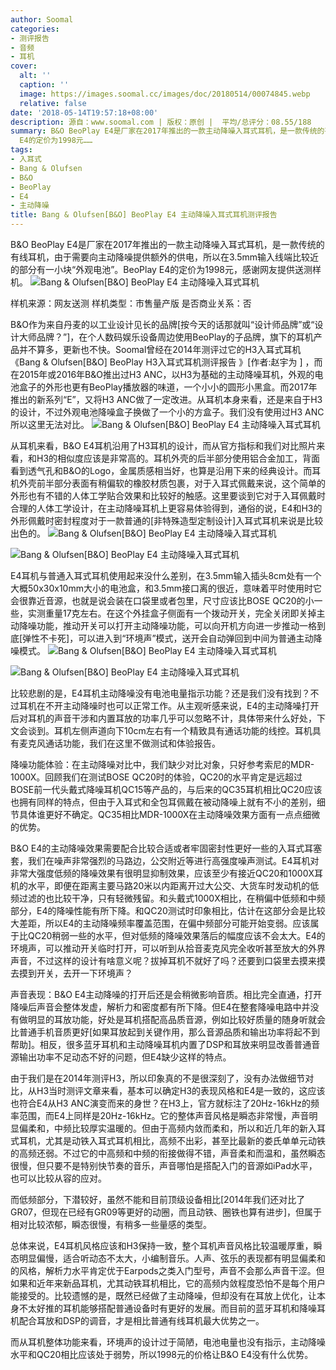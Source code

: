 ```yaml
---
author: Soomal
categories:
- 测评报告
- 音频
- 耳机
cover:
  alt: ''
  caption: ''
  image: https://images.soomal.cc/images/doc/20180514/00074845.webp
  relative: false
date: '2018-05-14T19:57:18+08:00'
description: 源自：www.soomal.com | 版权：原创 |  平均/总评分：08.55/188
summary: B&O BeoPlay E4是厂家在2017年推出的一款主动降噪入耳式耳机，是一款传统的有线耳机，由于需要向主动降噪提供额外的供电，所以在3.5mm输入线端比较近的部分有一小块“外观电池”。BeoPlay
  E4的定价为1998元……
tags:
- 入耳式
- Bang & Olufsen
- B&O
- BeoPlay
- E4
- 主动降噪
title: Bang & Olufsen[B&O] BeoPlay E4 主动降噪入耳式耳机测评报告
---
```


B&O BeoPlay E4是厂家在2017年推出的一款主动降噪入耳式耳机，是一款传统的有线耳机，由于需要向主动降噪提供额外的供电，所以在3.5mm输入线端比较近的部分有一小块“外观电池”。BeoPlay E4的定价为1998元，感谢网友提供送测样机。
![Bang & Olufsen[B&O] BeoPlay E4 主动降噪入耳式耳机](https://images.soomal.cc/images/doc/20180506/00074672.webp)





样机来源：网友送测
样机类型：市售量产版
是否商业关系：否

B&O作为来自丹麦的以工业设计见长的品牌[按今天的话那就叫“设计师品牌”或“设计大师品牌？”]，在个人数码娱乐设备周边使用BeoPlay的子品牌，旗下的耳机产品并不算多，更新也不快。Soomal曾经在2014年测评过它的H3入耳式耳机《Bang & Olufsen[B&O] BeoPlay H3入耳式耳机测评报告 》[作者:赵宇为 ]
，而在2015年或2016年B&O推出过H3 ANC，以H3为基础的主动降噪耳机，外观的电池盒子的外形也更有BeoPlay播放器的味道，一个小小的圆形小黑盒。而2017年推出的新系列“E”，又将H3 ANC做了一定改进。从耳机本身来看，还是来自于H3的设计，不过外观电池降噪盒子换做了一个小的方盒子。我们没有使用过H3 ANC所以这里无法对比。
![Bang & Olufsen[B&O] BeoPlay E4 主动降噪入耳式耳机](https://images.soomal.cc/images/doc/20180506/00074675.webp)




从耳机来看，B&O E4耳机沿用了H3耳机的设计，而从官方指标和我们对比照片来看，和H3的相似度应该是非常高的。耳机外壳的后半部分使用铝合金加工，背面看到透气孔和B&O的Logo，金属质感相当好，也算是沿用下来的经典设计。而耳机外壳前半部分表面有稍偏软的橡胶材质包裹，对于入耳式佩戴来说，这个简单的外形也有不错的人体工学贴合效果和比较好的触感。这里要谈到它对于入耳佩戴时合理的人体工学设计，在主动降噪耳机上更容易体验得到，通俗的说，E4和H3的外形佩戴时密封程度对于一款普通的[非特殊造型定制设计]入耳式耳机来说是比较出色的。
![Bang & Olufsen[B&O] BeoPlay E4 主动降噪入耳式耳机](https://images.soomal.cc/images/doc/20180506/00074676_01.webp)




![Bang & Olufsen[B&O] BeoPlay E4 主动降噪入耳式耳机](https://images.soomal.cc/images/doc/20180506/00074677_01.webp)




E4耳机与普通入耳式耳机使用起来没什么差别，在3.5mm输入插头8cm处有一个大概50x30x10mm大小的电池盒，和3.5mm接口离的很近，意味着平时使用时它会很靠近音源，也就是说会装在口袋里或者包里，尺寸应该比BOSE QC20的小一些，实测重量17克左右。在这个外挂盒子侧面有一个拨动开关，完全关闭即关掉主动降噪功能，推动开关可以打开主动降噪功能，可以向开机方向进一步推动一格到底[弹性不卡死]，可以进入到“环境声”模式，送开会自动弹回到中间为普通主动降噪模式。
![Bang & Olufsen[B&O] BeoPlay E4 主动降噪入耳式耳机](https://images.soomal.cc/images/doc/20180506/00074679_01.webp)




![Bang & Olufsen[B&O] BeoPlay E4 主动降噪入耳式耳机](https://images.soomal.cc/images/doc/20180506/00074681_01.webp)




比较悲剧的是，E4耳机主动降噪没有电池电量指示功能？还是我们没有找到？不过耳机在不开主动降噪时也可以正常工作。从主观听感来说，E4的主动降噪打开后对耳机的声音干涉和内置耳放的功率几乎可以忽略不计，具体带来什么好处，下文会谈到。耳机左侧声道向下10cm左右有一个精致具有通话功能的线控。耳机具有麦克风通话功能，我们在这里不做测试和体验报告。

降噪功能体验：在主动降噪对比中，我们缺少对比对象，只好参考索尼的MDR-1000X。回顾我们在测试BOSE QC20时的体验，QC20的水平肯定是远超过BOSE前一代头戴式降噪耳机QC15等产品的，与后来的QC35耳机相比QC20应该也拥有同样的特点，但由于入耳式和全包耳佩戴在被动降噪上就有不小的差别，细节具体谁更好不确定。QC35相比MDR-1000X在主动降噪效果方面有一点点细微的优势。

B&O E4的主动降噪效果需要配合比较合适或者牢固密封性更好一些的入耳式耳塞套，我们在噪声非常强烈的马路边，公交附近等进行高强度噪声测试。E4耳机对非常大强度低频的降噪效果有很明显抑制效果，应该至少有接近QC20和1000X耳机的水平，即便在距离主要马路20米以内距离开过大公交、大货车时发动机的低频过滤的也比较干净，只有轻微残留。和头戴式1000X相比，在稍偏中低频和中频部分，E4的降噪性能有所下降。和QC20测试时印象相比，估计在这部分会是比较大差距，所以E4的主动降噪频率覆盖范围，在偏中频部分可能开始变弱。应该属于比QC20稍弱一些的水平，但对低频的降噪效果落后的幅度应该不会太大。E4的环境声，可以推动开关临时打开，可以听到从拾音麦克风完全收听甚至放大的外界声音，不过这样的设计有啥意义呢？拔掉耳机不就好了吗？还要到口袋里去摸来摸去摸到开关，去开一下环境声？

声音表现：B&O E4主动降噪的打开后还是会稍微影响音质。相比完全直通，打开降噪后声音会整体发虚，解析力和密度都有所下降。但E4在整套降噪电路中并没有做明显的耳放功能，好处是耳机搭配高品质音源，例如比较好质量的随身听就会比普通手机音质更好[如果耳放起到关键作用，那么音源品质和输出功率将起不到帮助]。相反，很多蓝牙耳机和主动降噪耳机内置了DSP和耳放来明显改善普通音源输出功率不足动态不好的问题，但E4缺少这样的特点。

由于我们是在2014年测评H3，所以印象真的不是很深刻了，没有办法做细节对比，从H3当时测评文章来看，基本可以确定H3的表现风格和E4是一致的，这应该也符合E4从H3 ANC演变而来的身世？在H3上，官方就标注了20Hz-16kHz的频率范围，而E4上同样是20Hz-16kHz。它的整体声音风格是瞬态非常慢，声音明显偏柔和，中频比较厚实温暖的。但由于高频内敛而柔和，所以和近几年的新入耳式耳机，尤其是动铁入耳式耳机相比，高频不出彩，甚至比最新的娄氏单单元动铁的高频还弱。不过它的中高频和中频的衔接做得不错，声音柔和而温和，虽然瞬态很慢，但只要不是特别快节奏的音乐，声音哪怕是搭配入门的音源如iPad水平，也可以比较从容的应对。

而低频部分，下潜较好，虽然不能和目前顶级设备相比[2014年我们还对比了GR07，但现在已经有GR09等更好的动圈，而且动铁、圈铁也算有进步]，但属于相对比较浓郁，瞬态很慢，有稍多一些量感的类型。

总体来说，E4耳机风格应该和H3保持一致，整个耳机声音风格比较温暖厚重，瞬态明显偏慢，适合听动态不太大，小编制音乐。人声、弦乐的表现都有明显偏柔和的风格，解析力水平肯定优于Earpods之类入门型号，声音不会那么声音干涩。但如果和近年来新品耳机，尤其动铁耳机相比，它的高频内敛程度恐怕不是每个用户能接受的。比较遗憾的是，既然已经做了主动降噪，但却没有在耳放上优化，让本身不太好推的耳机能够搭配普通设备时有更好的发展。而目前的蓝牙耳机和降噪耳机配合耳放和DSP的调音，才是相比普通有线耳机最大优势之一。

而从耳机整体功能来看，环境声的设计过于简陋，电池电量也没有指示，主动降噪水平和QC20相比应该处于弱势，所以1998元的价格让B&O E4没有什么优势。